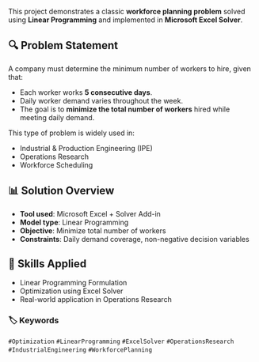 
This project demonstrates a classic **workforce planning problem** solved using **Linear Programming** and implemented in **Microsoft Excel Solver**.

## 🔍 Problem Statement

A company must determine the minimum number of workers to hire, given that:
- Each worker works **5 consecutive days**.
- Daily worker demand varies throughout the week.
- The goal is to **minimize the total number of workers** hired while meeting daily demand.

This type of problem is widely used in:
- Industrial & Production Engineering (IPE)
- Operations Research
- Workforce Scheduling

## 📊 Solution Overview

- **Tool used**: Microsoft Excel + Solver Add-in
- **Model type**: Linear Programming
- **Objective**: Minimize total number of workers
- **Constraints**: Daily demand coverage, non-negative decision variables

## 🧠 Skills Applied

- Linear Programming Formulation  
- Optimization using Excel Solver  
- Real-world application in Operations Research  

### 🏷 Keywords

`#Optimization` `#LinearProgramming` `#ExcelSolver` `#OperationsResearch` `#IndustrialEngineering` `#WorkforcePlanning`
